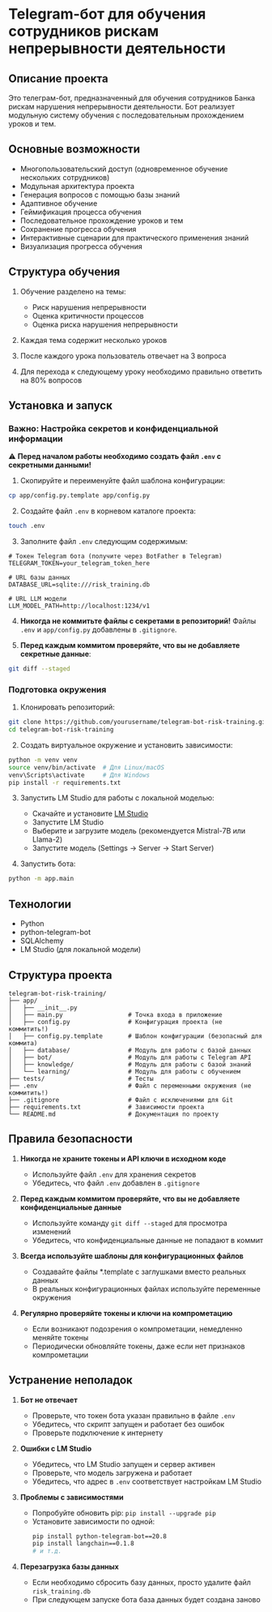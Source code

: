 # Telegram-бот для обучения сотрудников рискам непрерывности деятельности

## Описание проекта

Это телеграм-бот, предназначенный для обучения сотрудников Банка рискам нарушения непрерывности деятельности. Бот реализует модульную систему обучения с последовательным прохождением уроков и тем.

## Основные возможности

- Многопользовательский доступ (одновременное обучение нескольких сотрудников)
- Модульная архитектура проекта
- Генерация вопросов с помощью базы знаний
- Адаптивное обучение
- Геймификация процесса обучения
- Последовательное прохождение уроков и тем
- Сохранение прогресса обучения
- Интерактивные сценарии для практического применения знаний
- Визуализация прогресса обучения

## Структура обучения

1. Обучение разделено на темы:
   - Риск нарушения непрерывности
   - Оценка критичности процессов
   - Оценка риска нарушения непрерывности

2. Каждая тема содержит несколько уроков

3. После каждого урока пользователь отвечает на 3 вопроса

4. Для перехода к следующему уроку необходимо правильно ответить на 80% вопросов

## Установка и запуск

### Важно: Настройка секретов и конфиденциальной информации

⚠️ **Перед началом работы необходимо создать файл `.env` с секретными данными!**

1. Скопируйте и переименуйте файл шаблона конфигурации:
```bash
cp app/config.py.template app/config.py
```

2. Создайте файл `.env` в корневом каталоге проекта:
```bash
touch .env
```

3. Заполните файл `.env` следующим содержимым:
```
# Токен Telegram бота (получите через BotFather в Telegram)
TELEGRAM_TOKEN=your_telegram_token_here

# URL базы данных
DATABASE_URL=sqlite:///risk_training.db

# URL LLM модели
LLM_MODEL_PATH=http://localhost:1234/v1
```

4. **Никогда не коммитьте файлы с секретами в репозиторий!** Файлы `.env` и `app/config.py` добавлены в `.gitignore`.

5. **Перед каждым коммитом проверяйте, что вы не добавляете секретные данные**:
```bash
git diff --staged
```

### Подготовка окружения

1. Клонировать репозиторий:
```bash
git clone https://github.com/yourusername/telegram-bot-risk-training.git
cd telegram-bot-risk-training
```

2. Создать виртуальное окружение и установить зависимости:
```bash
python -m venv venv
source venv/bin/activate  # Для Linux/macOS
venv\Scripts\activate     # Для Windows
pip install -r requirements.txt
```

3. Запустить LM Studio для работы с локальной моделью:
   - Скачайте и установите [LM Studio](https://lmstudio.ai/)
   - Запустите LM Studio
   - Выберите и загрузите модель (рекомендуется Mistral-7B или Llama-2)
   - Запустите модель (Settings → Server → Start Server)

4. Запустить бота:
```bash
python -m app.main
```

## Технологии

- Python
- python-telegram-bot
- SQLAlchemy
- LM Studio (для локальной модели)

## Структура проекта

```
telegram-bot-risk-training/
├── app/
│   ├── __init__.py
│   ├── main.py                  # Точка входа в приложение
│   ├── config.py                # Конфигурация проекта (не коммитить!)
│   ├── config.py.template       # Шаблон конфигурации (безопасный для коммита)
│   ├── database/                # Модуль для работы с базой данных
│   ├── bot/                     # Модуль для работы с Telegram API
│   ├── knowledge/               # Модуль для работы с базой знаний
│   └── learning/                # Модуль для работы с обучением
├── tests/                       # Тесты
├── .env                         # Файл с переменными окружения (не коммитить!)
├── .gitignore                   # Файл с исключениями для Git
├── requirements.txt             # Зависимости проекта
└── README.md                    # Документация по проекту
```

## Правила безопасности

1. **Никогда не храните токены и API ключи в исходном коде**
   - Используйте файл `.env` для хранения секретов
   - Убедитесь, что файл `.env` добавлен в `.gitignore`

2. **Перед каждым коммитом проверяйте, что вы не добавляете конфиденциальные данные**
   - Используйте команду `git diff --staged` для просмотра изменений
   - Убедитесь, что конфиденциальные данные не попадают в коммит

3. **Всегда используйте шаблоны для конфигурационных файлов**
   - Создавайте файлы *.template с заглушками вместо реальных данных
   - В реальных конфигурационных файлах используйте переменные окружения

4. **Регулярно проверяйте токены и ключи на компрометацию**
   - Если возникают подозрения о компрометации, немедленно меняйте токены
   - Периодически обновляйте токены, даже если нет признаков компрометации

## Устранение неполадок

1. **Бот не отвечает**
   - Проверьте, что токен бота указан правильно в файле `.env`
   - Убедитесь, что скрипт запущен и работает без ошибок
   - Проверьте подключение к интернету

2. **Ошибки с LM Studio**
   - Убедитесь, что LM Studio запущен и сервер активен
   - Проверьте, что модель загружена и работает
   - Убедитесь, что адрес в `.env` соответствует настройкам LM Studio

3. **Проблемы с зависимостями**
   - Попробуйте обновить pip: `pip install --upgrade pip`
   - Установите зависимости по одной:
     ```bash
     pip install python-telegram-bot==20.8
     pip install langchain==0.1.8
     # и т.д.
     ```

4. **Перезагрузка базы данных**
   - Если необходимо сбросить базу данных, просто удалите файл `risk_training.db`
   - При следующем запуске бота база данных будет создана заново